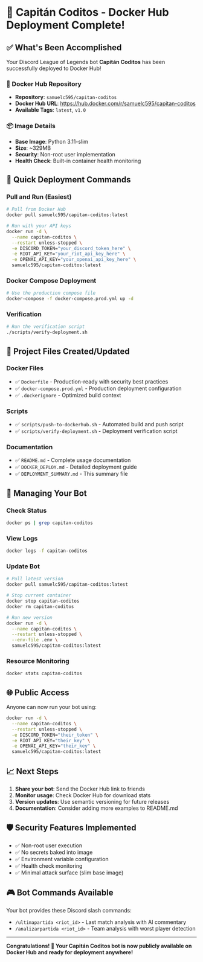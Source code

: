 # 🎉 Capitán Coditos - Docker Hub Deployment Complete!

## ✅ What's Been Accomplished

Your Discord League of Legends bot **Capitán Coditos** has been successfully deployed to Docker Hub!

### 🐳 Docker Hub Repository
- **Repository**: `samuelc595/capitan-coditos`
- **Docker Hub URL**: https://hub.docker.com/r/samuelc595/capitan-coditos
- **Available Tags**: `latest`, `v1.0`

### 📦 Image Details
- **Base Image**: Python 3.11-slim
- **Size**: ~329MB
- **Security**: Non-root user implementation
- **Health Check**: Built-in container health monitoring

## 🚀 Quick Deployment Commands

### Pull and Run (Easiest)
```bash
# Pull from Docker Hub
docker pull samuelc595/capitan-coditos:latest

# Run with your API keys
docker run -d \
  --name capitan-coditos \
  --restart unless-stopped \
  -e DISCORD_TOKEN="your_discord_token_here" \
  -e RIOT_API_KEY="your_riot_api_key_here" \
  -e OPENAI_API_KEY="your_openai_api_key_here" \
  samuelc595/capitan-coditos:latest
```

### Docker Compose Deployment
```bash
# Use the production compose file
docker-compose -f docker-compose.prod.yml up -d
```

### Verification
```bash
# Run the verification script
./scripts/verify-deployment.sh
```

## 📁 Project Files Created/Updated

### Docker Files
- ✅ `Dockerfile` - Production-ready with security best practices
- ✅ `docker-compose.prod.yml` - Production deployment configuration
- ✅ `.dockerignore` - Optimized build context

### Scripts
- ✅ `scripts/push-to-dockerhub.sh` - Automated build and push script
- ✅ `scripts/verify-deployment.sh` - Deployment verification script

### Documentation
- ✅ `README.md` - Complete usage documentation
- ✅ `DOCKER_DEPLOY.md` - Detailed deployment guide
- ✅ `DEPLOYMENT_SUMMARY.md` - This summary file

## 🔧 Managing Your Bot

### Check Status
```bash
docker ps | grep capitan-coditos
```

### View Logs
```bash
docker logs -f capitan-coditos
```

### Update Bot
```bash
# Pull latest version
docker pull samuelc595/capitan-coditos:latest

# Stop current container
docker stop capitan-coditos
docker rm capitan-coditos

# Run new version
docker run -d \
  --name capitan-coditos \
  --restart unless-stopped \
  --env-file .env \
  samuelc595/capitan-coditos:latest
```

### Resource Monitoring
```bash
docker stats capitan-coditos
```

## 🌐 Public Access

Anyone can now run your bot using:
```bash
docker run -d \
  --name capitan-coditos \
  --restart unless-stopped \
  -e DISCORD_TOKEN="their_token" \
  -e RIOT_API_KEY="their_key" \
  -e OPENAI_API_KEY="their_key" \
  samuelc595/capitan-coditos:latest
```

## 📈 Next Steps

1. **Share your bot**: Send the Docker Hub link to friends
2. **Monitor usage**: Check Docker Hub for download stats
3. **Version updates**: Use semantic versioning for future releases
4. **Documentation**: Consider adding more examples to README.md

## 🛡️ Security Features Implemented

- ✅ Non-root user execution
- ✅ No secrets baked into image
- ✅ Environment variable configuration
- ✅ Health check monitoring
- ✅ Minimal attack surface (slim base image)

## 🎮 Bot Commands Available

Your bot provides these Discord slash commands:
- `/ultimapartida <riot_id>` - Last match analysis with AI commentary
- `/analizarpartida <riot_id>` - Team analysis with worst player detection

---

**Congratulations! 🎉 Your Capitán Coditos bot is now publicly available on Docker Hub and ready for deployment anywhere!**
